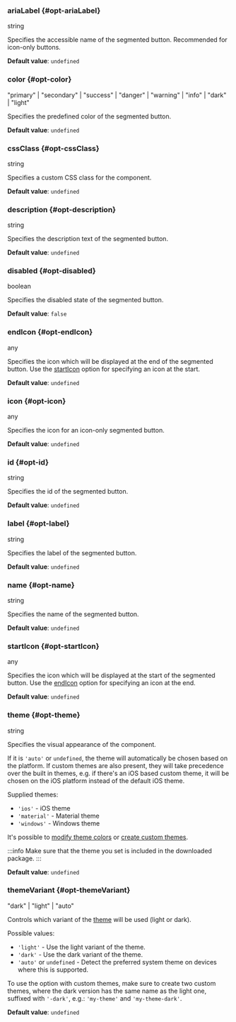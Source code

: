 ### ariaLabel {#opt-ariaLabel}

string

Specifies the accessible name of the segmented button. Recommended for icon-only buttons.

**Default value**: `undefined`
### color {#opt-color}

"primary" &#124; "secondary" &#124; "success" &#124; "danger" &#124; "warning" &#124; "info" &#124; "dark" &#124; "light"

Specifies the predefined color of the segmented button.

**Default value**: `undefined`
### cssClass {#opt-cssClass}

string

Specifies a custom CSS class for the component.

**Default value**: `undefined`
### description {#opt-description}

string

Specifies the description text of the segmented button.

**Default value**: `undefined`
### disabled {#opt-disabled}

boolean

Specifies the disabled state of the segmented button.

**Default value**: `false`
### endIcon {#opt-endIcon}

any

Specifies the icon which will be displayed at the end of the segmented button.
Use the [startIcon](#opt-startIcon) option for specifying an icon at the start.

**Default value**: `undefined`
### icon {#opt-icon}

any

Specifies the icon for an icon-only segmented button.

**Default value**: `undefined`
### id {#opt-id}

string

Specifies the id of the segmented button.

**Default value**: `undefined`
### label {#opt-label}

string

Specifies the label of the segmented button.

**Default value**: `undefined`
### name {#opt-name}

string

Specifies the name of the segmented button.

**Default value**: `undefined`
### startIcon {#opt-startIcon}

any

Specifies the icon which will be displayed at the start of the segmented button.
Use the [endIcon](#opt-endIcon) option for specifying an icon at the end.

**Default value**: `undefined`
### theme {#opt-theme}

string

Specifies the visual appearance of the component.

If it is `'auto'` or `undefined`, the theme will automatically be chosen based on the platform.
If custom themes are also present, they will take precedence over the built in themes, e.g. if there&#039;s an iOS based custom theme,
it will be chosen on the iOS platform instead of the default iOS theme.

Supplied themes:
- `'ios'` - iOS theme
- `'material'` - Material theme
- `'windows'` - Windows theme

It&#039;s possible to [modify theme colors](../../theming/sass-variables) or
[create custom themes](../../theming/sass-themes).

:::info
Make sure that the theme you set is included in the downloaded package.
:::

**Default value**: `undefined`
### themeVariant {#opt-themeVariant}

"dark" &#124; "light" &#124; "auto"

Controls which variant of the [theme](#opt-theme) will be used (light or dark).

Possible values:
- `'light'` - Use the light variant of the theme.
- `'dark'` - Use the dark variant of the theme.
- `'auto'` or `undefined` - Detect the preferred system theme on devices where this is supported.

To use the option with custom themes, make sure to create two custom themes, where the dark version has the same name as the light one,
suffixed with `'-dark'`, e.g.: `'my-theme'` and `'my-theme-dark'`.

**Default value**: `undefined`